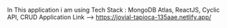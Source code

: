 In This application i am using 
Tech Stack : 
  MongoDB Atlas,
  ReactJS,
  Cyclic API,
CRUD Application Link --> https://jovial-tapioca-135aae.netlify.app/
  
